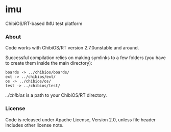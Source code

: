 imu
===

ChibiOS/RT-based IMU test platform

### About
Code works with ChibiOS/RT version 2.7.0unstable and around.

Successful compilation relies on making symlinks to a few folders (you have to create them inside the main directory):

    boards -> ../chibios/boards/
    ext -> ../chibios/ext/
    os -> ../chibios/os/
    test -> ../chibios/test/

*../chibios* is a path to your ChibiOS/RT directory.

### License
Code is released under Apache License, Version 2.0, unless file header includes other license note.
